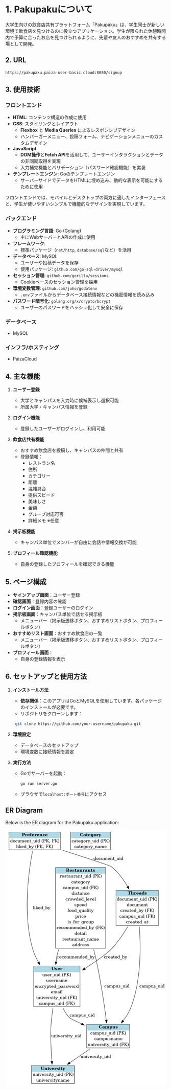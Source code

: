 # 1. Pakupakuについて

大学生向けの飲食店共有プラットフォーム「Pakupaku」は、学生同士が新しい環境で飲食店を見つけるのに役立つアプリケーション。学生が限られた休憩時間内で予算に合ったお店を見つけられるように、先輩や友人のおすすめを共有する場として開発。

## 2. URL

```text
https://pakupaku.paiza-user-basic.cloud:8080/signup
```

## 3. 使用技術

### フロントエンド

- **HTML**: コンテンツ構造の作成に使用
- **CSS**: スタイリングとレイアウト
  - **Flexbox** と **Media Queries** によるレスポンシブデザイン
  - ハンバーガーメニュー、投稿フォーム、ナビゲーションメニューのカスタムデザイン
- **JavaScript**
  - **DOM操作**と**Fetch API**を活用して、ユーザーインタラクションとデータの非同期取得を実現
  - 入力補完機能とバリデーション（パスワード確認機能）を実装
- **テンプレートエンジン**: Goのテンプレートエンジン
  - サーバーサイドでデータをHTMLに埋め込み、動的な表示を可能にするために使用

フロントエンドでは、モバイルとデスクトップの両方に適したインターフェースと、学生が使いやすいシンプルで機能的なデザインを実現しています。

### バックエンド

- **プログラミング言語**: Go (Golang)
  - 主にWebサーバーとAPIの作成に使用
- **フレームワーク**:
  - 標準パッケージ（`net/http`, `database/sql`など）を活用
- **データベース**: MySQL
  - ユーザーや投稿データを保存
  - 使用パッケージ: `github.com/go-sql-driver/mysql`
- **セッション管理**: `github.com/gorilla/sessions`
  - Cookieベースのセッション管理を採用
- **環境変数管理**: `github.com/joho/godotenv`
  - `.env`ファイルからデータベース接続情報などの機密情報を読み込み
- **パスワード暗号化**: `golang.org/x/crypto/bcrypt`
  - ユーザーのパスワードをハッシュ化して安全に保存

### データベース

- MySQL

### インフラ/ホスティング

- PaizaCloud

## 4. 主な機能

1. **ユーザー登録**
   - 大学とキャンパスを入力時に候補表示し選択可能
   - 所属大学・キャンパス情報を登録

2. **ログイン機能**
   - 登録したユーザーがログインし、利用可能

3. **飲食店共有機能**
   - おすすめ飲食店を投稿し、キャンパスの仲間と共有
   - 登録情報：
     - レストラン名
     - 住所
     - カテゴリー
     - 距離
     - 混雑具合
     - 提供スピード
     - 美味しさ
     - 金額
     - グループ対応可否
     - 詳細メモ ※任意

4. **掲示板機能**
   - キャンパス単位でメンバーが自由に会話や情報交換が可能

5. **プロフィール確認機能**
   - 自身の登録したプロフィールを確認できる機能

## 5. ページ構成

- **サインアップ画面**：ユーザー登録
- **確認画面**：登録内容の確認
- **ログイン画面**：登録ユーザーのログイン
- **掲示板画面**：キャンパス単位で話せる掲示板
  - メニューバー（掲示板遷移ボタン、おすすめリストボタン、プロフィールボタン）
- **おすすめリスト画面**：おすすめ飲食店の一覧
  - メニューバー（掲示板遷移ボタン、おすすめリストボタン、プロフィールボタン）
- **プロフィール画面**：
  - 自身の登録情報を表示

## 6. セットアップと使用方法

1. **インストール方法**
   - **依存関係**：このアプリはGoとMySQLを使用しています。各パッケージのインストールが必要です。
   - リポジトリをクローンします：

    ```bash
     git clone https://github.com/your-username/pakupaku.git
     ```

2. **環境設定**
   - データベースのセットアップ
   - 環境変数に接続情報を設定

3. **実行方法**
   - Goでサーバーを起動：

     ```bash
     go run server.go
     ```

   - ブラウザで`localhost:ポート番号`にアクセス


## ER Diagram

Below is the ER diagram for the Pakupaku application:

![ER Diagram](docs/Pakupaku_ER_Diagram_Format.png)
